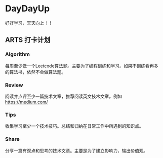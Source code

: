 # DayDayUp

   好好学习，天天向上！！

## ARTS 打卡计划

### Algorithm

每周至少做一个Leetcode算法题。主要为了编程训练和学习。如果不训练看再多的算法书，依然不会做算法题。

### Review

阅读并点评至少一篇技术文章，推荐阅读英文技术文章。例如 https://medium.com/

### Tips

收集学习至少一个技术技巧。总结和归纳在日常工作中所遇到的知识点。

### Share

分享一篇有观点和思考的技术文章。主要是为了建立影响力，输出价值观。

